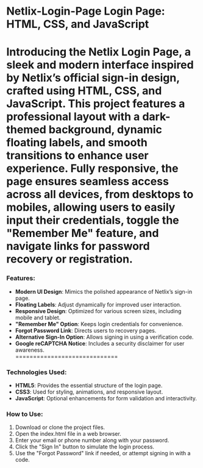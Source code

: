 Netlix-Login-Page Login Page: HTML, CSS, and JavaScript  
=============================
Introducing the Netlix Login Page, a sleek and modern interface inspired by Netlix’s official sign-in design, crafted using HTML,
 CSS, and JavaScript. This project features a professional layout with a dark-themed background, dynamic floating labels,
 and smooth transitions to enhance user experience. Fully responsive, the page ensures seamless access across all devices, 
from desktops to mobiles, allowing users to easily input their credentials, toggle the "Remember Me" feature, 
and navigate links for password recovery or registration.  
=============================
### Features:
- **Modern UI Design**: Mimics the polished appearance of Netlix’s sign-in page.
- **Floating Labels**: Adjust dynamically for improved user interaction.
- **Responsive Design**: Optimized for various screen sizes, including mobile and tablet.
- **"Remember Me" Option**: Keeps login credentials for convenience.
- **Forgot Password Link**: Directs users to recovery pages.
- **Alternative Sign-In Option**: Allows signing in using a verification code.
- **Google reCAPTCHA Notice**: Includes a security disclaimer for user awareness.  
=============================
### Technologies Used:
- **HTML5**: Provides the essential structure of the login page.
- **CSS3**: Used for styling, animations, and responsive layout.
- **JavaScript**: Optional enhancements for form validation and interactivity.  
### How to Use:
1. Download or clone the project files.
2. Open the index.html file in a web browser.
3. Enter your email or phone number along with your password.
4. Click the "Sign In" button to simulate the login process.
5. Use the "Forgot Password" link if needed, or attempt signing in with a code.
